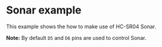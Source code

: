 # Sonar example

This example shows the how to make use of HC-SR04 Sonar.


**Note:** By default `D5` and `D6` pins are used to control Sonar.
